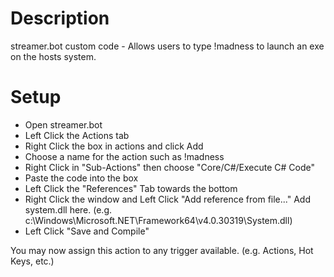 # Description
streamer.bot custom code - Allows users to type !madness to launch an exe on the hosts system.

# Setup
- Open streamer.bot
- Left Click the Actions tab
- Right Click the box in actions and click Add
- Choose a name for the action such as !madness
- Right Click in "Sub-Actions" then choose "Core/C#/Execute C# Code"
- Paste the code into the box
- Left Click the "References" Tab towards the bottom
- Right Click the window and Left Click "Add reference from file..." Add system.dll here. (e.g. c:\Windows\Microsoft.NET\Framework64\v4.0.30319\System.dll)
- Left Click "Save and Compile"


You may now assign this action to any trigger available. (e.g. Actions, Hot Keys, etc.)


